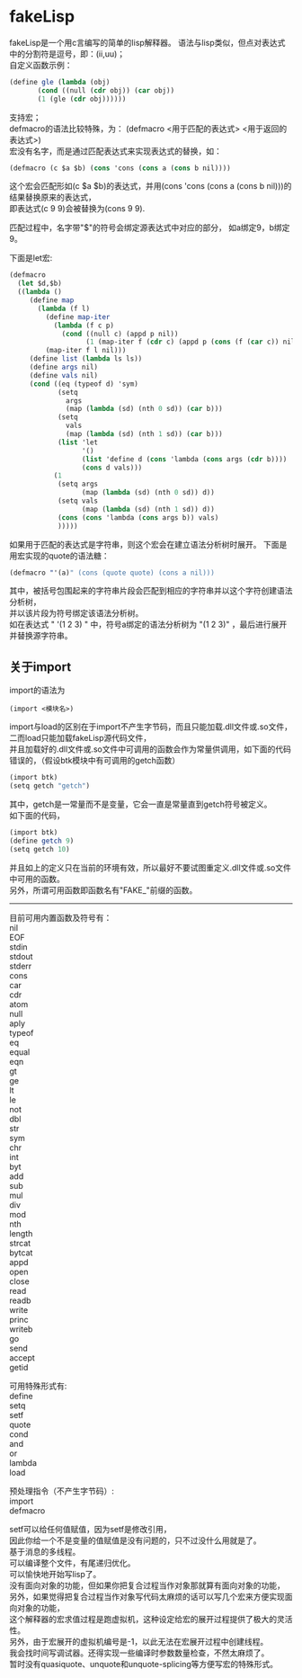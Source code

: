# fakeLisp
fakeLisp是一个用c言编写的简单的lisp解释器。
语法与lisp类似，但点对表达式中的分割符是逗号，即：(ii,uu)；  
自定义函数示例：  

```scheme
(define gle (lambda (obj)  
       (cond ((null (cdr obj)) (car obj))  
       (1 (gle (cdr obj))))))  
```

支持宏；  
defmacro的语法比较特殊，为：
(defmacro <用于匹配的表达式> <用于返回的表达式>)  
宏没有名字，而是通过匹配表达式来实现表达式的替换，如：  
```scheme
(defmacro (c $a $b) (cons 'cons (cons a (cons b nil))))  
```
这个宏会匹配形如(c $a $b)的表达式，并用(cons 'cons (cons a (cons b nil)))的结果替换原来的表达式，  
即表达式(c 9 9)会被替换为(cons 9 9).  

匹配过程中，名字带"$"的符号会绑定源表达式中对应的部分，
如a绑定9，b绑定9。

下面是let宏:  
```scheme
(defmacro
  (let $d,$b)
  ((lambda ()
     (define map
       (lambda (f l)
         (define map-iter
           (lambda (f c p)
             (cond ((null c) (appd p nil))
                   (1 (map-iter f (cdr c) (appd p (cons (f (car c)) nil)))))))
         (map-iter f l nil)))
     (define list (lambda ls ls))
     (define args nil)
     (define vals nil)
     (cond ((eq (typeof d) 'sym)
            (setq
              args
              (map (lambda (sd) (nth 0 sd)) (car b)))
            (setq
              vals
              (map (lambda (sd) (nth 1 sd)) (car b)))
            (list 'let
                  '()
                  (list 'define d (cons 'lambda (cons args (cdr b))))
                  (cons d vals)))
           (1
            (setq args
                  (map (lambda (sd) (nth 0 sd)) d))
            (setq vals
                  (map (lambda (sd) (nth 1 sd)) d))
            (cons (cons 'lambda (cons args b)) vals)
            )))))  
```
如果用于匹配的表达式是字符串，则这个宏会在建立语法分析树时展开。
下面是用宏实现的quote的语法糖：
```scheme
(defmacro "'(a)" (cons (quote quote) (cons a nil)))
```
其中，被括号包围起来的字符串片段会匹配到相应的字符串并以这个字符创建语法分析树，  
并以该片段为符号绑定该语法分析树。  
如在表达式 " '(1 2 3) " 中，符号a绑定的语法分析树为 "(1 2 3)" ，最后进行展开并替换源字符串。

## 关于import

import的语法为

```
(import <模块名>)
```

import与load的区别在于import不产生字节码，而且只能加载.dll文件或.so文件，二而load只能加载fakeLisp源代码文件，  
并且加载好的.dll文件或.so文件中可调用的函数会作为常量供调用，如下面的代码错误的，（假设btk模块中有可调用的getch函数）  
```scheme
(import btk)
(setq getch "getch")
```
其中，getch是一常量而不是变量，它会一直是常量直到getch符号被定义。  
如下面的代码，  
```scheme
(import btk)
(define getch 9)
(setq getch 10)
```
并且如上的定义只在当前的环境有效，所以最好不要试图重定义.dll文件或.so文件中可用的函数。  
另外，所谓可用函数即函数名有\"FAKE_\"前缀的函数。

---
目前可用内置函数及符号有：  
nil  
EOF  
stdin  
stdout  
stderr  
cons  
car  
cdr  
atom  
null  
aply  
typeof  
eq  
equal  
eqn  
gt  
ge  
lt  
le  
not  
dbl  
str  
sym  
chr  
int  
byt  
add  
sub  
mul  
div  
mod  
nth  
length  
strcat  
bytcat  
appd  
open  
close  
read  
readb  
write  
princ   
writeb  
go  
send  
accept  
getid  

可用特殊形式有:  
define  
setq  
setf  
quote  
cond  
and  
or  
lambda  
load   

预处理指令（不产生字节码）:  
import  
defmacro  

setf可以给任何值赋值，因为setf是修改引用，  
因此你给一个不是变量的值赋值是没有问题的，只不过没什么用就是了。  
基于消息的多线程。  
可以编译整个文件，有尾递归优化。  
可以愉快地开始写lisp了。  
没有面向对象的功能，但如果你把复合过程当作对象那就算有面向对象的功能，  
另外，如果觉得把复合过程当作对象写代码太麻烦的话可以写几个宏来方便实现面向对象的功能，  
这个解释器的宏求值过程是跑虚拟机，这种设定给宏的展开过程提供了极大的灵活性。  
另外，由于宏展开的虚拟机编号是-1，以此无法在宏展开过程中创建线程。  
我会找时间写调试器。还得实现一些编译时参数数量检查，不然太麻烦了。  
暂时没有quasiquote、unquote和unquote-splicing等方便写宏的特殊形式。  
